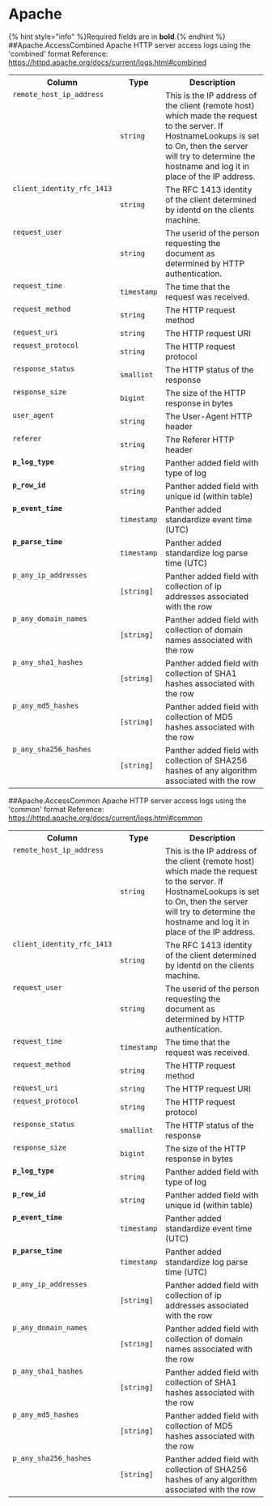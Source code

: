 
<!-- This document is generated by "mage doc". DO NOT EDIT! -->
# Apache
{% hint style="info" %}Required fields are in <b>bold</b>.{% endhint %}
##Apache.AccessCombined
Apache HTTP server access logs using the &#39;combined&#39; format
Reference: https://httpd.apache.org/docs/current/logs.html#combined

<table>
<tr><th align=center>Column</th><th align=center>Type</th><th align=center>Description</th></tr>
<tr><td valign=top><code>remote_host_ip_address</code></td><td><code>string</code></td><td valign=top>This is the IP address of the client (remote host) which made the request to the server. If HostnameLookups is set to On, then the server will try to determine the hostname and log it in place of the IP address.</td></tr>
<tr><td valign=top><code>client_identity_rfc_1413</code></td><td><code>string</code></td><td valign=top>The RFC 1413 identity of the client determined by identd on the clients machine.</td></tr>
<tr><td valign=top><code>request_user</code></td><td><code>string</code></td><td valign=top>The userid of the person requesting the document as determined by HTTP authentication.</td></tr>
<tr><td valign=top><code>request_time</code></td><td><code>timestamp</code></td><td valign=top>The time that the request was received.</td></tr>
<tr><td valign=top><code>request_method</code></td><td><code>string</code></td><td valign=top>The HTTP request method</td></tr>
<tr><td valign=top><code>request_uri</code></td><td><code>string</code></td><td valign=top>The HTTP request URI</td></tr>
<tr><td valign=top><code>request_protocol</code></td><td><code>string</code></td><td valign=top>The HTTP request protocol</td></tr>
<tr><td valign=top><code>response_status</code></td><td><code>smallint</code></td><td valign=top>The HTTP status of the response</td></tr>
<tr><td valign=top><code>response_size</code></td><td><code>bigint</code></td><td valign=top>The size of the HTTP response in bytes</td></tr>
<tr><td valign=top><code>user_agent</code></td><td><code>string</code></td><td valign=top>The User-Agent HTTP header</td></tr>
<tr><td valign=top><code>referer</code></td><td><code>string</code></td><td valign=top>The Referer HTTP header</td></tr>
<tr><td valign=top><code><b>p_log_type</b></code></td><td><code>string</code></td><td valign=top>Panther added field with type of log</td></tr>
<tr><td valign=top><code><b>p_row_id</b></code></td><td><code>string</code></td><td valign=top>Panther added field with unique id (within table)</td></tr>
<tr><td valign=top><code><b>p_event_time</b></code></td><td><code>timestamp</code></td><td valign=top>Panther added standardize event time (UTC)</td></tr>
<tr><td valign=top><code><b>p_parse_time</b></code></td><td><code>timestamp</code></td><td valign=top>Panther added standardize log parse time (UTC)</td></tr>
<tr><td valign=top><code>p_any_ip_addresses</code></td><td><code>[string]</code></td><td valign=top>Panther added field with collection of ip addresses associated with the row</td></tr>
<tr><td valign=top><code>p_any_domain_names</code></td><td><code>[string]</code></td><td valign=top>Panther added field with collection of domain names associated with the row</td></tr>
<tr><td valign=top><code>p_any_sha1_hashes</code></td><td><code>[string]</code></td><td valign=top>Panther added field with collection of SHA1 hashes associated with the row</td></tr>
<tr><td valign=top><code>p_any_md5_hashes</code></td><td><code>[string]</code></td><td valign=top>Panther added field with collection of MD5 hashes associated with the row</td></tr>
<tr><td valign=top><code>p_any_sha256_hashes</code></td><td><code>[string]</code></td><td valign=top>Panther added field with collection of SHA256 hashes of any algorithm associated with the row</td></tr>
</table>

##Apache.AccessCommon
Apache HTTP server access logs using the &#39;common&#39; format
Reference: https://httpd.apache.org/docs/current/logs.html#common

<table>
<tr><th align=center>Column</th><th align=center>Type</th><th align=center>Description</th></tr>
<tr><td valign=top><code>remote_host_ip_address</code></td><td><code>string</code></td><td valign=top>This is the IP address of the client (remote host) which made the request to the server. If HostnameLookups is set to On, then the server will try to determine the hostname and log it in place of the IP address.</td></tr>
<tr><td valign=top><code>client_identity_rfc_1413</code></td><td><code>string</code></td><td valign=top>The RFC 1413 identity of the client determined by identd on the clients machine.</td></tr>
<tr><td valign=top><code>request_user</code></td><td><code>string</code></td><td valign=top>The userid of the person requesting the document as determined by HTTP authentication.</td></tr>
<tr><td valign=top><code>request_time</code></td><td><code>timestamp</code></td><td valign=top>The time that the request was received.</td></tr>
<tr><td valign=top><code>request_method</code></td><td><code>string</code></td><td valign=top>The HTTP request method</td></tr>
<tr><td valign=top><code>request_uri</code></td><td><code>string</code></td><td valign=top>The HTTP request URI</td></tr>
<tr><td valign=top><code>request_protocol</code></td><td><code>string</code></td><td valign=top>The HTTP request protocol</td></tr>
<tr><td valign=top><code>response_status</code></td><td><code>smallint</code></td><td valign=top>The HTTP status of the response</td></tr>
<tr><td valign=top><code>response_size</code></td><td><code>bigint</code></td><td valign=top>The size of the HTTP response in bytes</td></tr>
<tr><td valign=top><code><b>p_log_type</b></code></td><td><code>string</code></td><td valign=top>Panther added field with type of log</td></tr>
<tr><td valign=top><code><b>p_row_id</b></code></td><td><code>string</code></td><td valign=top>Panther added field with unique id (within table)</td></tr>
<tr><td valign=top><code><b>p_event_time</b></code></td><td><code>timestamp</code></td><td valign=top>Panther added standardize event time (UTC)</td></tr>
<tr><td valign=top><code><b>p_parse_time</b></code></td><td><code>timestamp</code></td><td valign=top>Panther added standardize log parse time (UTC)</td></tr>
<tr><td valign=top><code>p_any_ip_addresses</code></td><td><code>[string]</code></td><td valign=top>Panther added field with collection of ip addresses associated with the row</td></tr>
<tr><td valign=top><code>p_any_domain_names</code></td><td><code>[string]</code></td><td valign=top>Panther added field with collection of domain names associated with the row</td></tr>
<tr><td valign=top><code>p_any_sha1_hashes</code></td><td><code>[string]</code></td><td valign=top>Panther added field with collection of SHA1 hashes associated with the row</td></tr>
<tr><td valign=top><code>p_any_md5_hashes</code></td><td><code>[string]</code></td><td valign=top>Panther added field with collection of MD5 hashes associated with the row</td></tr>
<tr><td valign=top><code>p_any_sha256_hashes</code></td><td><code>[string]</code></td><td valign=top>Panther added field with collection of SHA256 hashes of any algorithm associated with the row</td></tr>
</table>


